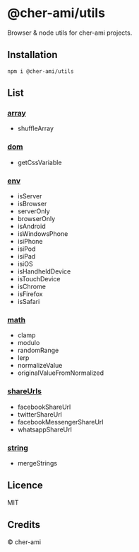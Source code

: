 # @cher-ami/utils

Browser & node utils for cher-ami projects.

## Installation

```shell
npm i @cher-ami/utils
```

## List

### [array](src/array/array.ts)

- shuffleArray

### [dom](src/dom/dom.ts)

- getCssVariable

### [env](src/envs/envs.ts)

- isServer
- isBrowser
- serverOnly
- browserOnly
- isAndroid
- isWindowsPhone
- isiPhone
- isiPod
- isiPad
- isiOS
- isHandheldDevice
- isTouchDevice
- isChrome
- isFirefox
- isSafari

### [math](src/math/math.ts)

- clamp
- modulo
- randomRange
- lerp
- normalizeValue
- originalValueFromNormalized

### [shareUrls](src/social/shareUrls.ts)

- facebookShareUrl
- twitterShareUrl
- facebookMessengerShareUrl
- whatsappShareUrl

### [string](src/string/string.ts)

- mergeStrings

## Licence

MIT

## Credits

© cher-ami
